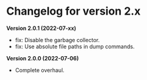 # Changelog for version 2.x

**Version 2.0.1 (2022-07-xx)**

- fix: Disable the garbage collector.
- fix: Use absolute file paths in dump commands.

**Version 2.0.0 (2022-07-06)**

- Complete overhaul.
